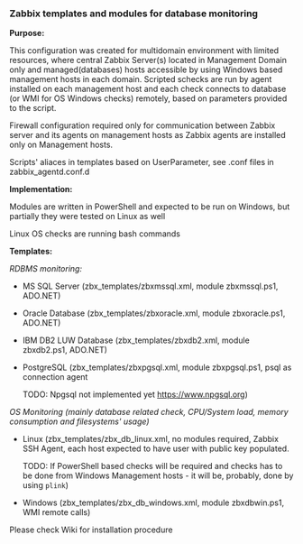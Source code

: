 ### Zabbix templates and modules for database monitoring 

**Purpose:**

This configuration was created for multidomain environment with limited resources, where central Zabbix Server(s) located in Management Domain only and managed(databases) hosts accessible by using Windows based management hosts in each domain. Scripted schecks are run by agent installed on each management host and each check connects to database (or WMI for OS Windows checks) remotely, based on parameters provided to the script. 

Firewall configuration required only for communication between Zabbix server and its agents on management hosts as Zabbix agents are installed only on Management hosts.

Scripts' aliaces in templates based on UserParameter, see .conf files in zabbix_agentd.conf.d

**Implementation:**

Modules are written in PowerShell and expected to be run on Windows, but partially they were tested on Linux as well

Linux OS checks are running bash commands

**Templates:**

*RDBMS monitoring:*

- MS SQL Server (zbx_templates/zbxmssql.xml, module zbxmssql.ps1, ADO.NET)
- Oracle Database (zbx_templates/zbxoracle.xml, module zbxoracle.ps1, ADO.NET)
- IBM DB2 LUW Database (zbx_templates/zbxdb2.xml, module zbxdb2.ps1, ADO.NET)
- PostgreSQL (zbx_templates/zbxpgsql.xml, module zbxpgsql.ps1, psql as connection agent
  
  TODO: Npgsql not implemented yet https://www.npgsql.org)

*OS Monitoring (mainly database related check, CPU/System load, memory consumption and filesystems' usage)*
- Linux (zbx_templates/zbx_db_linux.xml, no modules required, Zabbix SSH Agent, each host expected to have user with public key populated.
  
  TODO: If PowerShell based checks will be required and checks has to be done from Windows Management hosts - it will be, probably, done by using ```plink```)
- Windows (zbx_templates/zbx_db_windows.xml, module zbxdbwin.ps1, WMI remote calls)

Please check Wiki for installation procedure 
